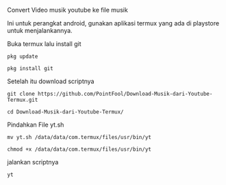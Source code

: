 Convert Video musik youtube ke file musik

Ini untuk perangkat android, gunakan aplikasi termux yang ada di playstore untuk menjalankannya.

Buka termux lalu install git

    pkg update

    pkg install git

Setelah itu download scriptnya 

    git clone https://github.com/PointFool/Download-Musik-dari-Youtube-Termux.git
    
    cd Download-Musik-dari-Youtube-Termux/
    
Pindahkan File yt.sh

    mv yt.sh /data/data/com.termux/files/usr/bin/yt
    
    chmod +x /data/data/com.termux/files/usr/bin/yt

jalankan scriptnya

    yt
